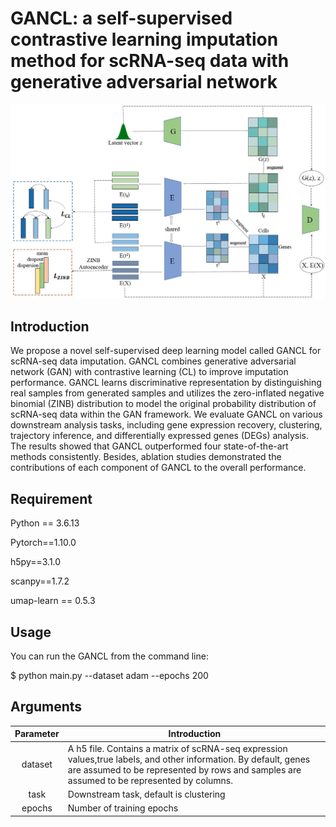 # GANCL: a self-supervised contrastive learning imputation method for scRNA-seq data with generative adversarial network


![model](https://github.com/LWanzi/GANCL/blob/origin/GANCL.png)

Introduction
-----

We propose a novel self-supervised deep learning model called GANCL for scRNA-seq data imputation. GANCL combines generative adversarial network (GAN) with contrastive learning (CL) to improve imputation performance. GANCL learns discriminative representation by distinguishing real samples from generated samples and utilizes the zero-inflated negative binomial (ZINB) distribution to model the original probability distribution of scRNA-seq data within the GAN framework. We evaluate GANCL on various downstream analysis tasks, including gene expression recovery, clustering, trajectory inference, and differentially expressed genes (DEGs) analysis. The results showed that GANCL outperformed four state-of-the-art methods consistently. Besides, ablation studies demonstrated the contributions of each component of GANCL to the overall performance.

Requirement
-----
Python == 3.6.13

Pytorch==1.10.0

h5py==3.1.0

scanpy==1.7.2

umap-learn == 0.5.3

Usage
-----
You can run the GANCL from the command line:

$ python main.py --dataset adam --epochs 200

Arguments
-----

|    Parameter    | Introduction                                                 |
| :-------------: | ------------------------------------------------------------ |
|    dataset     | A h5 file. Contains a matrix of scRNA-seq expression values,true labels, and other information. By default, genes are assumed to be represented by rows and samples are assumed to be represented by columns.|
|    task     |Downstream task, default is clustering |
|     epochs     | Number of training epochs                                    |
